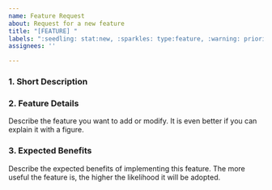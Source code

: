 ```yaml
---
name: Feature Request
about: Request for a new feature
title: "[FEATURE] "
labels: ":seedling: stat:new, :sparkles: type:feature, :warning: priority:medium"
assignees: ''

---
```


### 1. Short Description

### 2. Feature Details
Describe the feature you want to add or modify. It is even better if you can explain it with a figure.

### 3. Expected Benefits
Describe the expected benefits of implementing this feature. The more useful the feature is, the higher the likelihood it will be adopted.